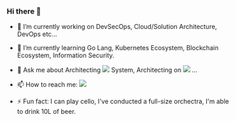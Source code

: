 ### Hi there 👋

<!--
**JunRadish/JunRadish** is a ✨ _special_ ✨ repository because its `README.md` (this file) appears on your GitHub profile.

Here are some ideas to get you started:
-->
- 🔭 I’m currently working on DevSecOps, Cloud/Solution Architecture, DevOps etc...

- 🌱 I’m currently learning Go Lang, Kubernetes Ecosystem, Blockchain Ecosystem, Information Security.
<!-- - 👯 I’m looking to collaborate on ... 
- 🤔 I’m looking for help with ... -->
- 💬 Ask me about Architecting <a href="https://ncv.kdca.go.kr/menu.es?mid=a12507000000" target="_blank"><img src="https://img.shields.io/badge/COOV-0000FF?style=flat&logo=worldhealthorganization&logoColor=FFFFFF"/></a> System, Architecting on <a href="" target="_blank"><img src="https://img.shields.io/badge/AWS-FFFFFF?style=flat&logo=amazonaws&logoColor=232F3E"/></a> ...
  
- 📫 How to reach me: <a href="https://www.linkedin.com/in/junmin-kim-34b5a5189/" target="_blank"><img src="https://img.shields.io/badge/LinkedIn-0A66C2?style=flat&logo=linkedin&logoColor=FFFFFF"/></a>

<!-- - 😄 Pronouns: ... -->
- ⚡ Fun fact: I can play cello, I've conducted a full-size orchectra, I'm able to drink 10L of beer.

